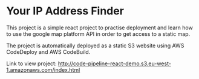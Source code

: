 # Your IP Address Finder

This project is a simple react project to practise deployment and learn how to use the google map platform API in order to get access to a static map.

The project is automatically deployed as a static S3 website using AWS CodeDeploy and AWS CodeBuild.

Link to view project:
http://code-pipeline-react-demo.s3.eu-west-1.amazonaws.com/index.html

